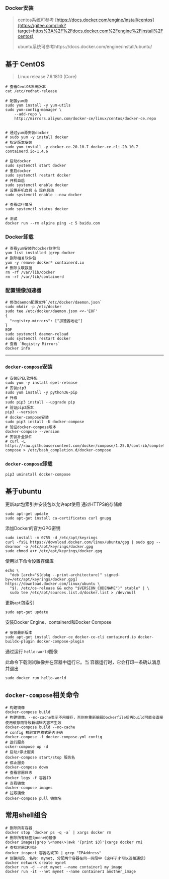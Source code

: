 ### Docker安装

> centos系统可参考 [https://docs.docker.com/engine/install/centos](https://gitee.com/link?target=https%3A%2F%2Fdocs.docker.com%2Fengine%2Finstall%2Fcentos)
>
> ubuntu系统可参考https://docs.docker.com/engine/install/ubuntu/

## 基于 CentOS

>  Linux release 7.6.1810 (Core)

```shell
# 查看CentOS系统版本
cat /etc/redhat-release

# 配置yum源
sudo yum install -y yum-utils
sudo yum-config-manager \
    --add-repo \
    http://mirrors.aliyun.com/docker-ce/linux/centos/docker-ce.repo


# 通过yum源安装docker
# sudo yum -y install docker
# 指定版本安装
sudo yum install -y docker-ce-20.10.7 docker-ce-cli-20.10.7 containerd.io-1.4.6

# 启动docker
sudo systemctl start docker
# 重启docker 
sudo systemctl restart docker
# 开机自启
sudo systemctl enable docker
# 设置开机自启 & 现在启动
sudo systemctl enable --now docker

# 查看运行情况
sudo systemctl status docker

# 测试
docker run --rm alpine ping -c 5 baidu.com
```

### Docker卸载

```shell
# 查看yum安装的docker软件包
yum list installed |grep docker
# 删除相关软件包
yum -y remove docker* containerd.io
# 删除关联数据
rm -rf /var/lib/docker
rm -rf /var/lib/containerd
```

### 配置镜像加速器

```shell
# 修改daemon配置文件`/etc/docker/daemon.json`
sudo mkdir -p /etc/docker
sudo tee /etc/docker/daemon.json <<-'EOF'
{
  "registry-mirrors": ["加速器地址"]
}
EOF
sudo systemctl daemon-reload
sudo systemctl restart docker
# 查看 `Registry Mirrors`
docker info
```

------

### `docker-compose`安装

```shell
# 安装EPEL软件包
sudo yum -y install epel-release
# 安装pip3
sudo yum install -y python36-pip
# 升级
sudo pip3 install --upgrade pip
# 验证pip3版本
pip3 --version
# docker-compose安装
sudo pip3 install -U docker-compose
# 验证docker-compose版本
docker-compose --version
# 安装补全插件
# curl -L https://raw.githubusercontent.com/docker/compose/1.25.0/contrib/completion/bash/docker-compose > /etc/bash_completion.d/docker-compose
```

### `docker-compose`卸载

```shell
pip3 uninstall docker-compose
```

## 基于ubuntu

更新apt包索引并安装包以允许apt使用 通过HTTPS的存储库

```shell
sudo apt-get update
sudo apt-get install ca-certificates curl gnupg
```

添加Docker的官方GPG密钥

```shell
sudo install -m 0755 -d /etc/apt/keyrings
curl -fsSL https://download.docker.com/linux/ubuntu/gpg | sudo gpg --dearmor -o /etc/apt/keyrings/docker.gpg
sudo chmod a+r /etc/apt/keyrings/docker.gpg
```

使用以下命令设置存储库

```shell
echo \
  "deb [arch="$(dpkg --print-architecture)" signed-by=/etc/apt/keyrings/docker.gpg] https://download.docker.com/linux/ubuntu \
  "$(. /etc/os-release && echo "$VERSION_CODENAME")" stable" | \
  sudo tee /etc/apt/sources.list.d/docker.list > /dev/null
```

更新`apt`包索引

```shell
sudo apt-get update
```

安装Docker Engine、containerd和Docker Compose

```shell
# 安装最新版本
sudo apt-get install docker-ce docker-ce-cli containerd.io docker-buildx-plugin docker-compose-plugin
```

通过运行 `hello-world`图像

此命令下载测试映像并在容器中运行它。当 容器运行时，它会打印一条确认消息并退出

```shell
sudo docker run hello-world
```

## `docker-compose`相关命令

```shell
# 构建镜像
docker-compose build
# 构建镜像，--no-cache表示不用缓存，否则在重新编辑Dockerfile后再build可能会直接使用缓存而导致新编辑内容不生效
docker-compose build --no-cache
# config 校验文件格式是否正确
docker-compose -f docker-compose.yml config
# 运行服务
ocker-compose up -d
# 启动/停止服务
docker-compose start/stop 服务名
# 停止服务
docker-compose down
# 查看容器日志
docker logs -f 容器ID
# 查看镜像
docker-compose images
# 拉取镜像
docker-compose pull 镜像名
```

## 常用shell组合

```shell
# 删除所有容器
docker stop `docker ps -q -a` | xargs docker rm
# 删除所有标签为none的镜像
docker images|grep \<none\>|awk '{print $3}'|xargs docker rmi
# 查找容器IP地址
docker inspect 容器名或ID | grep "IPAddress"
# 创建网段, 名称: mynet, 分配两个容器在同一网段中 (这样子才可以互相通信)
docker network create mynet
docker run -d --net mynet --name container1 my_image
docker run -it --net mynet --name container1 another_image
```